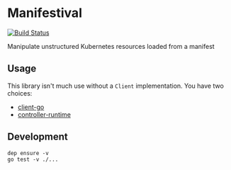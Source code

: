 # Manifestival

[![Build Status](https://travis-ci.org/manifestival/manifestival.svg?branch=master)](https://travis-ci.org/manifestival/manifestival)

Manipulate unstructured Kubernetes resources loaded from a manifest

## Usage

This library isn't much use without a `Client` implementation. You
have two choices:

- [client-go](https://github.com/manifestival/client-go-client)
- [controller-runtime](https://github.com/manifestival/controller-runtime-client)

## Development

    dep ensure -v
    go test -v ./...
